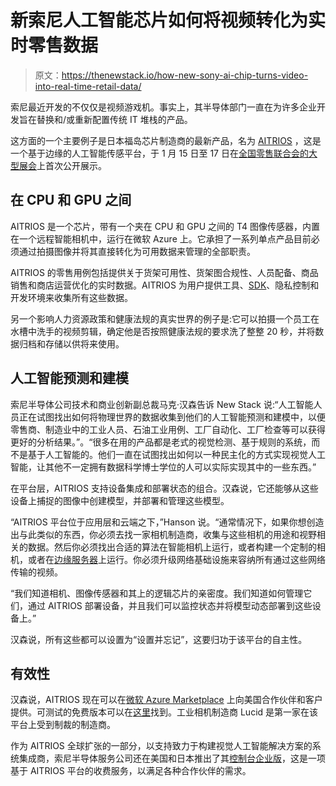 # 新索尼人工智能芯片如何将视频转化为实时零售数据

> 原文：<https://thenewstack.io/how-new-sony-ai-chip-turns-video-into-real-time-retail-data/>

索尼最近开发的不仅仅是视频游戏机。事实上，其半导体部门一直在为许多企业开发旨在替换和/或重新配置传统 IT 堆栈的产品。

这方面的一个主要例子是日本福岛芯片制造商的最新产品，名为 [AITRIOS](https://www.aitrios.sony-semicon.com/en/) ，这是一个基于边缘的人工智能传感平台，于 1 月 15 日至 17 日在[全国零售联合会的大型展会](https://nrfbigshow.nrf.com/)上首次公开展示。

## 在 CPU 和 GPU 之间

AITRIOS 是一个芯片，带有一个夹在 CPU 和 GPU 之间的 T4 图像传感器，内置在一个远程智能相机中，运行在微软 Azure 上。它承担了一系列单点产品目前必须通过拍摄图像并将其直接转化为可用数据来管理的全部职责。

AITRIOS 的零售用例包括提供关于货架可用性、货架图合规性、人员配备、商品销售和商店运营优化的实时数据。AITRIOS 为用户提供工具、[SDK](https://thenewstack.io/the-rise-of-the-container-orchestrator-sdks/)、隐私控制和开发环境来收集所有这些数据。

另一个影响人力资源政策和健康法规的真实世界的例子是:它可以拍摄一个员工在水槽中洗手的视频剪辑，确定他是否按照健康法规的要求洗了整整 20 秒，并将数据归档和存储以供将来使用。

## 人工智能预测和建模

索尼半导体公司技术和商业创新副总裁马克·汉森告诉 New Stack 说:“人工智能人员正在试图找出如何将物理世界的数据收集到他们的人工智能预测和建模中，以便零售商、制造业中的工业人员、石油工业用例、工厂自动化、工厂检查等可以获得更好的分析结果。”。“很多在用的产品都是老式的视觉检测、基于规则的系统，而不是基于人工智能的。他们一直在试图找出如何以一种民主化的方式实现视觉人工智能，让其他不一定拥有数据科学博士学位的人可以实际实现其中的一些东西。”

在平台层，AITRIOS 支持设备集成和部署状态的组合。汉森说，它还能够从这些设备上捕捉的图像中创建模型，并部署和管理这些模型。

“AITRIOS 平台位于应用层和云端之下，”Hanson 说。“通常情况下，如果你想创造出与此类似的东西，你必须去找一家相机制造商，收集与这些相机的用途和视野相关的数据。然后你必须找出合适的算法在智能相机上运行，或者构建一个定制的相机，或者在[边缘服务器](https://thenewstack.io/lenovo-bulks-up-its-edge-server-portfolio-for-ai/)上运行。你必须升级网络基础设施来容纳所有通过这些网络传输的视频。

“我们知道相机、图像传感器和其上的逻辑芯片的亲密度。我们知道如何管理它们，通过 AITRIOS 部署设备，并且我们可以监控状态并将模型动态部署到这些设备上。”

汉森说，所有这些都可以设置为“设置并忘记”，这要归功于该平台的自主性。

## 有效性

汉森说，AITRIOS 现在可以在[微软 Azure Marketplace](https://azuremarketplace.microsoft.com/en-us/?exp=ubp8) 上向美国合作伙伴和客户提供。可测试的免费版本可以在[这里](https://azuremarketplace.microsoft.com/en-us/marketplace/apps/1615423984568.aitrios_console_en?exp=ubp8&tab=Overview)找到。工业相机制造商 Lucid 是第一家在该平台上受到制裁的制造商。

作为 AITRIOS 全球扩张的一部分，以支持致力于构建视觉人工智能解决方案的系统集成商，索尼半导体服务公司还在美国和日本推出了其[控制台企业版](https://www.aitrios.sony-semicon.com/en/)，这是一项基于 AITRIOS 平台的收费服务，以满足各种合作伙伴的需求。

<svg xmlns:xlink="http://www.w3.org/1999/xlink" viewBox="0 0 68 31" version="1.1"><title>Group</title> <desc>Created with Sketch.</desc></svg>